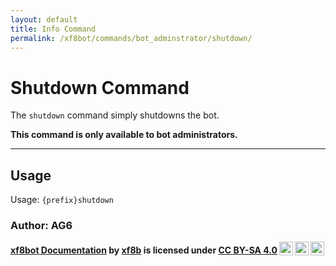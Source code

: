 ```yaml
---
layout: default
title: Info Command
permalink: /xf8bot/commands/bot_adminstrator/shutdown/
---
```


# Shutdown Command

The `shutdown` command simply shutdowns the bot.

**This command is only available to bot administrators.**

---

## Usage

Usage: `{prefix}shutdown`

### **Author: AG6**

<b> <a rel="cc:attributionURL" property="dct:title" href="https://xf8b.github.io/documentation/xf8bot/">xf8bot Documentation</a> by <a rel="cc:attributionURL dct:creator" property="cc:attributionName" href="https://github.com/xf8b/">xf8b</a> is licensed under <a rel="license" href="https://creativecommons.org/licenses/by-sa/4.0">CC BY-SA 4.0<img style="height:22px!important;margin-left:3px;vertical-align:text-bottom;" src="https://mirrors.creativecommons.org/presskit/icons/cc.svg?ref=chooser-v1" /><img style="height:22px!important;margin-left:3px;vertical-align:text-bottom;" src="https://mirrors.creativecommons.org/presskit/icons/by.svg?ref=chooser-v1" /><img style="height:22px!important;margin-left:3px;vertical-align:text-bottom;" src="https://mirrors.creativecommons.org/presskit/icons/sa.svg?ref=chooser-v1" /></a> </b> 